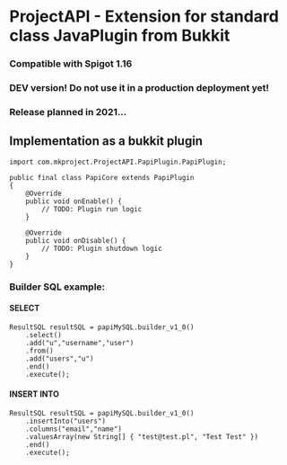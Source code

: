 # ProjectAPI - Extension for standard class JavaPlugin from Bukkit

### Compatible with Spigot 1.16
### DEV version! Do not use it in a production deployment yet!
### Release planned in 2021...

## Implementation as a bukkit plugin
```
import com.mkproject.ProjectAPI.PapiPlugin.PapiPlugin;

public final class PapiCore extends PapiPlugin
{
    @Override
    public void onEnable() {
        // TODO: Plugin run logic
    }

    @Override
    public void onDisable() {
        // TODO: Plugin shutdown logic
    }
}
```

### Builder SQL example:

#### SELECT
```
ResultSQL resultSQL = papiMySQL.builder_v1_0()
    .select()
    .add("u","username","user")
    .from()
    .add("users","u")
    .end()
    .execute();
```

#### INSERT INTO
```
ResultSQL resultSQL = papiMySQL.builder_v1_0()
    .insertInto("users")
    .columns("email","name")
    .valuesArray(new String[] { "test@test.pl", "Test Test" })
    .end()
    .execute();
```
